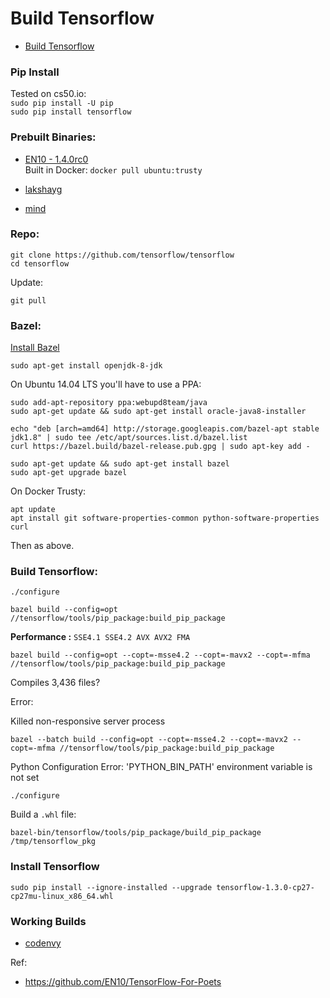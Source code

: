 # Build Tensorflow

* [Build Tensorflow](https://www.tensorflow.org/install/install_sources#clone_the_tensorflow_repository)

### Pip Install
Tested on cs50.io:  
`sudo pip install -U pip`  
`sudo pip install tensorflow`

### Prebuilt Binaries:

* [EN10 - 1.4.0rc0](https://github.com/EN10/BuildTF/blob/master/tensorflow-1.4.0rc0-cp27-none-linux_x86_64.whl)  
Built in Docker: `docker pull ubuntu:trusty`

* [lakshayg](https://github.com/lakshayg/tensorflow-build)

* [mind](https://github.com/mind/wheels)

### Repo:
    
    git clone https://github.com/tensorflow/tensorflow 
    cd tensorflow

Update:

    git pull

### Bazel:

[Install Bazel](https://docs.bazel.build/versions/master/install-ubuntu.html#install-with-installer-ubuntu)

    sudo apt-get install openjdk-8-jdk

On Ubuntu 14.04 LTS you'll have to use a PPA:
    
    sudo add-apt-repository ppa:webupd8team/java
    sudo apt-get update && sudo apt-get install oracle-java8-installer

    echo "deb [arch=amd64] http://storage.googleapis.com/bazel-apt stable jdk1.8" | sudo tee /etc/apt/sources.list.d/bazel.list
    curl https://bazel.build/bazel-release.pub.gpg | sudo apt-key add -

    sudo apt-get update && sudo apt-get install bazel
    sudo apt-get upgrade bazel

On Docker Trusty:

    apt update
    apt install git software-properties-common python-software-properties curl
    
Then as above.

### Build Tensorflow:

    ./configure

    bazel build --config=opt //tensorflow/tools/pip_package:build_pip_package

**Performance :** `SSE4.1 SSE4.2 AVX AVX2 FMA`  

    bazel build --config=opt --copt=-msse4.2 --copt=-mavx2 --copt=-mfma //tensorflow/tools/pip_package:build_pip_package

Compiles 3,436 files?
    
Error:

Killed non-responsive server process  
    
    bazel --batch build --config=opt --copt=-msse4.2 --copt=-mavx2 --copt=-mfma //tensorflow/tools/pip_package:build_pip_package
    
Python Configuration Error: 'PYTHON_BIN_PATH' environment variable is not set  
    
    ./configure

Build a `.whl` file:
    
    bazel-bin/tensorflow/tools/pip_package/build_pip_package /tmp/tensorflow_pkg

### Install Tensorflow

    sudo pip install --ignore-installed --upgrade tensorflow-1.3.0-cp27-cp27mu-linux_x86_64.whl

### Working Builds

* [codenvy](https://github.com/mind/wheels/releases/download/tf1.3-cpu/tensorflow-1.3.0-cp27-cp27mu-linux_x86_64.whl)

Ref:

* https://github.com/EN10/TensorFlow-For-Poets